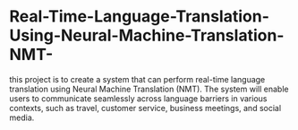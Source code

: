 # Real-Time-Language-Translation-Using-Neural-Machine-Translation-NMT-
this project is to create a system that can perform real-time language translation using Neural Machine Translation (NMT). The system will enable users to communicate seamlessly across language barriers in various contexts, such as travel, customer service, business meetings, and social media. 
